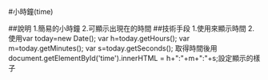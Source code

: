 #小時鐘(time)

##說明
1.簡易的小時鐘
2.可顯示出現在的時間
##技術手段
1.使用<body onload="showTime()">來顯示時間
2.使用var today=new Date();
    var h=today.getHours();
    var m=today.getMinutes();
    var s=today.getSeconds();
    取得時間後用document.getElementById('time').innerHTML = h+":"+m+":"+s;設定顯示的樣子


